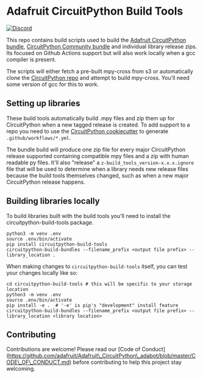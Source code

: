 # Adafruit CircuitPython Build Tools

[![Discord](https://img.shields.io/discord/327254708534116352.svg)](https://adafru.it/discord)

This repo contains build scripts used to build the
[Adafruit CircuitPython bundle](https://github.com/adafruit/Adafruit_CircuitPython_Bundle), [CircuitPython Community bundle](https://github.com/adafruit/CircuitPython_Community_Bundle)
and individual library release zips. Its focused on Github Actions support but will also work locally
when a gcc compiler is present.

The scripts will either fetch a pre-built mpy-cross from s3 or
automatically clone the [CircuitPython repo](https://github.com/adafruit/circuitpython) and attempt
to build mpy-cross. You'll need some version of gcc for this to work.

## Setting up libraries

These build tools automatically build .mpy files and zip them up for
CircuitPython when a new tagged release is created. To add support to a repo
you need to use the [CircuitPython
cookiecutter](https://github.com/adafruit/cookiecutter-adafruit-circuitpython)
to generate `.github/workflows/*.yml`.

The bundle build will produce one zip file for every major CircuitPython
release supported containing compatible mpy files and a zip with human readable py files.
It'll also "release" a `z-build_tools_version-x.x.x.ignore` file that will be
used to determine when a library needs new release files because the build tools
themselves changed, such as when a new major CircuitPython release happens.

## Building libraries locally

To build libraries built with the build tools you'll need to install the
circuitpython-build-tools package.

```shell
python3 -m venv .env
source .env/bin/activate
pip install circuitpython-build-tools
circuitpython-build-bundles --filename_prefix <output file prefix> --library_location .
```

When making changes to `circuitpython-build-tools` itself, you can test your changes
locally like so:

```shell
cd circuitpython-build-tools # this will be specific to your storage location
python3 -m venv .env
source .env/bin/activate
pip install -e .  # '-e' is pip's "development" install feature
circuitpython-build-bundles --filename_prefix <output file prefix> --library_location <library location>
```

## Contributing

Contributions are welcome! Please read our [Code of Conduct]
(https://github.com/adafruit/Adafruit\_CircuitPython\_adabot/blob/master/CODE\_OF\_CONDUCT.md)
before contributing to help this project stay welcoming.
